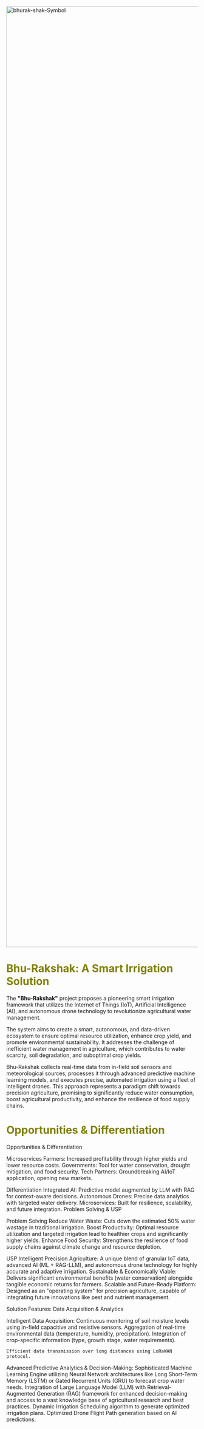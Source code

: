 
<img width="3508" height="2480" alt="bhurak-shak-Symbol" src="https://github.com/user-attachments/assets/0cbada87-e30e-4cf0-91f8-b14f9b97d77d" />

<h1 style="color:olive;">Bhu-Rakshak: A Smart Irrigation Solution</h1>

The **"Bhu-Rakshak"** project proposes a pioneering smart irrigation framework that utilizes the Internet of Things (IoT), Artificial Intelligence (AI), and autonomous drone technology to revolutionize agricultural water management.  

The system aims to create a smart, autonomous, and data-driven ecosystem to ensure optimal resource utilization, enhance crop yield, and promote environmental sustainability. It addresses the challenge of inefficient water management in agriculture, which contributes to water scarcity, soil degradation, and suboptimal crop yields.  

Bhu-Rakshak collects real-time data from in-field soil sensors and meteorological sources, processes it through advanced predictive machine learning models, and executes precise, automated irrigation using a fleet of intelligent drones. This approach represents a paradigm shift towards precision agriculture, promising to significantly reduce water consumption, boost agricultural productivity, and enhance the resilience of food supply chains. 

<h1 style="color:olive;">Opportunities & Differentiation</h1>
Opportunities & Differentiation

Microservices
	Farmers: Increased profitability through higher yields and lower resource costs.
	Governments: Tool for water conservation, drought mitigation, and food security.
	Tech Partners: Groundbreaking AI/IoT application, opening new markets.

Differentiation
	Integrated AI: Predictive model augmented by LLM with RAG for context-aware decisions.
	Autonomous Drones: Precise data analytics with targeted water delivery.
	Microservices: Built for resilience, scalability, and future integration.
  Problem Solving & USP


Problem Solving
	Reduce Water Waste: Cuts down the estimated 50% water wastage in traditional irrigation.
	Boost Productivity: Optimal resource utilization and targeted irrigation lead to healthier crops and significantly higher yields.
	Enhance Food Security: Strengthens the resilience of food supply chains against climate change and resource depletion.

USP
	Intelligent Precision Agriculture: A unique blend of granular IoT data, advanced AI (ML + RAG-LLM), and autonomous drone technology for highly accurate and adaptive irrigation.
	Sustainable & Economically Viable: Delivers significant environmental benefits (water conservation) alongside tangible economic returns for farmers.
	Scalable and Future-Ready Platform: Designed as an "operating system" for precision agriculture, capable of integrating future innovations like pest and nutrient management.

Solution Features: Data Acquisition & Analytics

Intelligent Data Acquisition:
	Continuous monitoring of soil moisture levels using in-field capacitive and resistive sensors. 	Aggregation of real-time environmental data (temperature, humidity, precipitation).
	Integration of crop-specific information (type, growth stage, water requirements).

	Efficient data transmission over long distances using LoRaWAN protocol.
Advanced Predictive Analytics & Decision-Making:
	Sophisticated Machine Learning Engine utilizing Neural Network architectures like Long Short-Term Memory (LSTM) or Gated Recurrent Units (GRU) to forecast crop water needs.
	Integration of Large Language Model (LLM) with Retrieval-Augmented Generation (RAG) framework for enhanced decision-making and access to a vast knowledge base of agricultural research and best practices.
	Dynamic Irrigation Scheduling algorithm to generate optimized irrigation plans. 	Optimized Drone Flight Path generation based on AI predictions.

